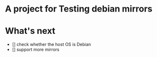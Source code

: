 # A project for Testing debian mirrors
# What's next
- [] check whether the host OS is Debian
- [] support more mirrors